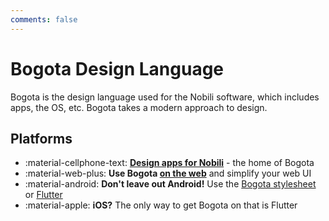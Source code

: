 ```yaml
---
comments: false
---
```


# Bogota Design Language

Bogota is the design language used for the Nobili software, which includes apps, the OS, etc.
Bogota takes a modern approach to design.

## Platforms
<div class="grid cards" markdown>

- :material-cellphone-text: __[Design apps for Nobili](nobili_apps)__ - the home of Bogota
- :material-web-plus: __Use Bogota [on the web](nobili_css)__ and simplify your web UI
- :material-android: __Don't leave out Android!__ Use the [Bogota stylesheet](android_bogota_style) or [Flutter](bogota_flutter)
- :material-apple: __iOS?__ The only way to get Bogota on that is Flutter

</div>
